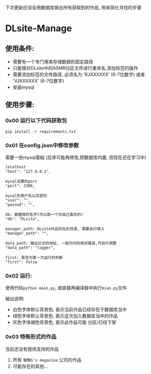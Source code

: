 下次更新应该会用数据库做出所有获取到的作品, 用来简化寻找的步骤

# DLsite-Manage

## 使用条件:
* 需要有一个专门用来存储数据的固定路径
* 只能够对DLsite中的ASMR分区文件进行重命名,添加标签的操作
* 需要添加标签的文件路径, 必须名为 'RJXXXXXX' (6-7位数字) 或者 'VJXXXXXX' (6-7位数字)
* 安装mysql

## 使用步骤:
### 0x00 运行以下代码获取包
`pip install -r requirements.txt`

### 0x01 在config.json中修改参数
需要一些mysql基础 (后序可能再修改,把数据库内置, 但现在还在学习中)

```
localhost
"host": "127.0.0.1",

mysql设置的port
"port": 3306,

mysql的用户名以及密码
"user": "",
"passwd": "",

db: 数据库的名字(可以取一个你自己喜欢的)
"db": "DLsite",

manager_path: DLsite作品所在的目录, 需要自行填入
"manager_path": "",

data_path: 输出日志的地址, 一般为代码相对路径,可自行调整
"data_path": "logger",

first: 是否为第一次运行的判断
"first": false
```
### 0x02 运行:
使用代码`python main.py`, 或直接再编译器中执行`mian.py`文件

输出说明:
  * 白色字体默认背景色, 表示当前作品已经存在于数据库当中
  * 绿色字体默认背景色, 表示这次加入数据库当中的作品
  * 灰色字体褐色背景色, 表示此作品可能 分区/已经下架

### 0x03 特殊形式的作品
当前还没有提供支持的作品
1. 所有 `電撃G's magazine` 公司的作品
2. 可能存在的其他...